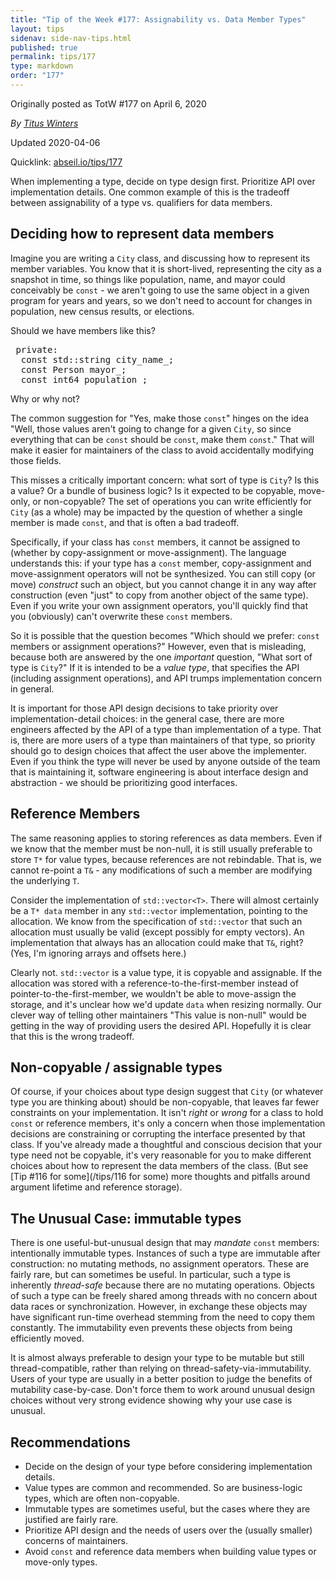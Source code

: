 ```yaml
---
title: "Tip of the Week #177: Assignability vs. Data Member Types"
layout: tips
sidenav: side-nav-tips.html
published: true
permalink: tips/177
type: markdown
order: "177"
---
```


Originally posted as TotW #177 on April 6, 2020

*By [Titus Winters](mailto:titus@google.com)*

Updated 2020-04-06

Quicklink: [abseil.io/tips/177](https://abseil.io/tips/177)


When implementing a type, decide on type design first. Prioritize API over
implementation details. One common example of this is the tradeoff between
assignability of a type vs. qualifiers for data members.

## Deciding how to represent data members

Imagine you are writing a `City` class, and discussing how to represent its
member variables. You know that it is short-lived, representing the city as a
snapshot in time, so things like population, name, and mayor could conceivably
be `const` - we aren't going to use the same object in a given program for years
and years, so we don't need to account for changes in population, new census
results, or elections.

Should we have members like this?

<pre class="prettyprint lang-cpp bad-code">
 private:
  const std::string city_name_;
  const Person mayor_;
  const int64 population_;
</pre>

Why or why not?

The common suggestion for "Yes, make those `const`" hinges on the idea "Well,
those values aren't going to change for a given `City`, so since everything that
can be `const` should be `const`, make them `const`." That will make it easier
for maintainers of the class to avoid accidentally modifying those fields.

This misses a critically important concern: what sort of type is `City`? Is this
a value? Or a bundle of business logic? Is it expected to be copyable,
move-only, or non-copyable? The set of operations you can write efficiently for
`City` (as a whole) may be impacted by the question of whether a single member
is made `const`, and that is often a bad tradeoff.

Specifically, if your class has `const` members, it cannot be assigned to
(whether by copy-assignment or move-assignment). The language understands this:
if your type has a `const` member, copy-assignment and move-assignment operators
will not be synthesized. You can still copy (or move) *construct* such an
object, but you cannot change it in any way after construction (even "just" to
copy from another object of the same type). Even if you write your own
assignment operators, you'll quickly find that you (obviously) can't overwrite
these `const` members.

So it is possible that the question becomes "Which should we prefer: `const`
members or assignment operations?" However, even that is misleading, because
both are answered by the one *important* question, "What sort of type is
`City`?" If it is intended to be a *value type*, that specifies the API
(including assignment operations), and API trumps implementation concern in
general.

It is important for those API design decisions to take priority over
implementation-detail choices: in the general case, there are more engineers
affected by the API of a type than implementation of a type. That is, there are
more users of a type than maintainers of that type, so priority should go to
design choices that affect the user above the implementer. Even if you think the
type will never be used by anyone outside of the team that is maintaining it,
software engineering is about interface design and abstraction - we should be
prioritizing good interfaces.

## Reference Members

The same reasoning applies to storing references as data members. Even if we
know that the member must be non-null, it is still usually preferable to store
`T*` for value types, because references are not rebindable. That is, we cannot
re-point a `T&` - any modifications of such a member are modifying the
underlying `T`.

Consider the implementation of `std::vector<T>`. There will almost certainly be
a `T* data` member in any `std::vector` implementation, pointing to the
allocation. We know from the specification of `std::vector` that such an
allocation must usually be valid (except possibly for empty vectors). An
implementation that always has an allocation could make that `T&`, right? (Yes,
I'm ignoring arrays and offsets here.)

Clearly not. `std::vector` is a value type, it is copyable and assignable. If
the allocation was stored with a reference-to-the-first-member instead of
pointer-to-the-first-member, we wouldn't be able to move-assign the storage, and
it's unclear how we'd update `data` when resizing normally. Our clever way of
telling other maintainers "This value is non-null" would be getting in the way
of providing users the desired API. Hopefully it is clear that this is the wrong
tradeoff.

## Non-copyable / assignable types

Of course, if your choices about type design suggest that `City` (or whatever
type you are thinking about) should be non-copyable, that leaves far fewer
constraints on your implementation. It isn't *right* or *wrong* for a class to
hold `const` or reference members, it's only a concern when those implementation
decisions are constraining or corrupting the interface presented by that class.
If you've already made a thoughtful and conscious decision that your type need
not be copyable, it's very reasonable for you to make different choices about
how to represent the data members of the class. (But see
[Tip #116 for some](/tips/116 for some) more thoughts and pitfalls around
argument lifetime and reference storage).

## The Unusual Case: immutable types

There is one useful-but-unusual design that may *mandate* `const` members:
intentionally immutable types. Instances of such a type are immutable after
construction: no mutating methods, no assignment operators. These are fairly
rare, but can sometimes be useful. In particular, such a type is inherently
*thread-safe* because there are no mutating operations. Objects of such a type
can be freely shared among threads with no concern about data races or
synchronization. However, in exchange these objects may have significant
run-time overhead stemming from the need to copy them constantly. The
immutability even prevents these objects from being efficiently moved.

It is almost always preferable to design your type to be mutable but still
thread-compatible, rather than relying on thread-safety-via-immutability. Users
of your type are usually in a better position to judge the benefits of
mutability case-by-case. Don't force them to work around unusual design choices
without very strong evidence showing why your use case is unusual.

## Recommendations

*   Decide on the design of your type before considering implementation details.
*   Value types are common and recommended. So are business-logic types, which
    are often non-copyable.
*   Immutable types are sometimes useful, but the cases where they are justified
    are fairly rare.
*   Prioritize API design and the needs of users over the (usually smaller)
    concerns of maintainers.
*   Avoid `const` and reference data members when building value types or
    move-only types.
